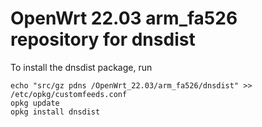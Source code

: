 OpenWrt 22.03 arm_fa526 repository for dnsdist
========

To install the dnsdist package, run

```
echo "src/gz pdns /OpenWrt_22.03/arm_fa526/dnsdist" >> /etc/opkg/customfeeds.conf
opkg update
opkg install dnsdist
```
